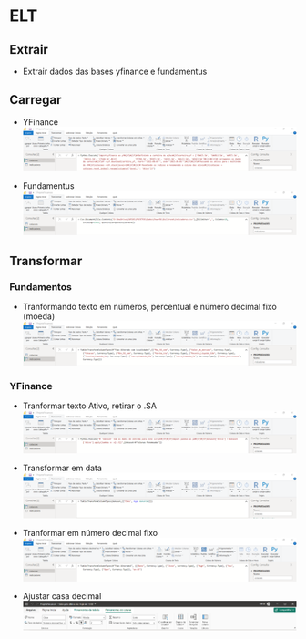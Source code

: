 # ELT

## Extrair

- Extrair dados das bases yfinance e fundamentus

## Carregar

- YFinance
  ![alt text](image.png)

- Fundamentus
  ![alt text](image-2.png)

## Transformar

### Fundamentos

- Tranformando texto em números, percentual e número decimal fixo (moeda)
  ![alt text](image-3.png)

### YFinance

- Tranformar texto Ativo, retirar o .SA
  ![alt text](image-4.png)

- Transformar em data
  ![alt text](image-5.png)

- Tranformar em número decimal fixo
  ![alt text](image-6.png)

- Ajustar casa decimal
  ![alt text](image-8.png)
